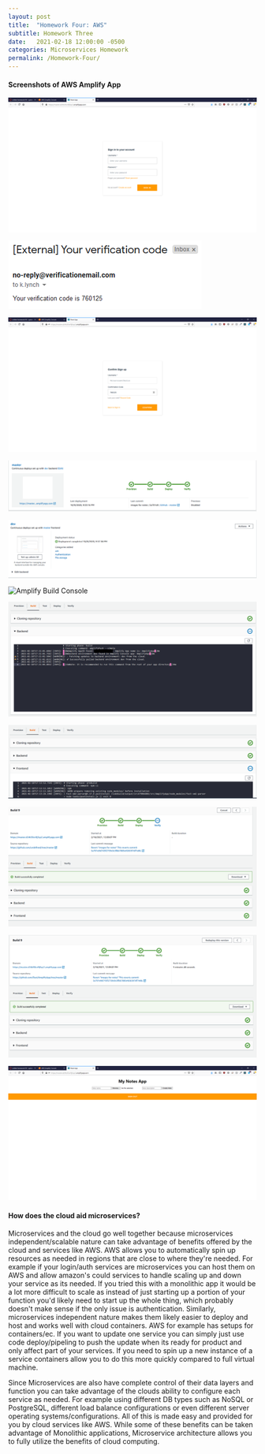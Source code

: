 ```yaml
---
layout: post
title:  "Homework Four: AWS"
subtitle: Homework Three
date:   2021-02-18 12:00:00 -0500
categories: Microservices Homework
permalink: /Homework-Four/
---
```


#### Screenshots of AWS Amplify App


![Amplify Account Creation/Auth](/images/AmplifyLogin.png)

![Amplify Auth Verification email](/images/AmplifyLogin2.png)

![Amplify Login 2fa](/images/AmplifyLogin3.png)

![Amplify Console Build Status](/images/AmplifyConsole.png)

![Amplify Console Deploy Status](/images/AmplifyConsole2.png)

![Amplify Build Console](/images/ModifyRepo.png)

![Amplify Build Console Front end](/images/ModifyRepo2.png)

![Amplify Build Console Back end](/images/ModifyRepo3.png)

![Amplify Build Console Finished](/images/ModifyRepo4.png)

![Amplify Deployment Finished](/images/ModifyRepo5.png)

![Amplify Deployment Result](/images/NotesApp.png)

#### How does the cloud aid microservices?

Microservices and the cloud go well together because microservices independent/scalable nature can take advantage of benefits offered by the cloud and services like AWS. AWS allows you to automatically spin up resources as needed in regions that are close to where they're needed. For example if your login/auth services are microservices you can host them on AWS and allow amazon's could services to handle scaling up and down your service as its needed. If you tried this with a monolithic app it would be a lot more difficult to scale as instead of just starting up a portion of your function you'd likely need to start up the whole thing, which probably doesn't make sense if the only issue is authentication. Similarly, microservices independent nature makes them likely easier to deploy and host and works well with cloud containers. AWS for example has setups for containers/ec. If you want to update one service you can simply just use code deploy/pipeling to push the update when its ready for product and only affect part of your services. If you need to spin up a new instance of a service containers allow you to do this more quickly compared to full virtual machine.

Since Microservices are also have complete control of their data layers and function you can take advantage of the clouds ability to configure each service as needed. For example using different DB types such as NoSQL or PostgreSQL, different load balance configurations or even different server operating systems/configurations. All of this is made easy and provided for you by cloud services like AWS. While some of these benefits can be taken advantage of Monolithic applications, Microservice architecture allows you to fully utilize the benefits of cloud computing. 








